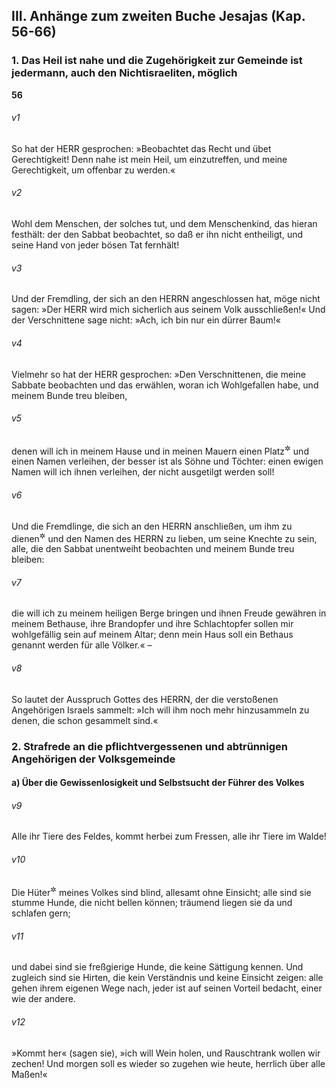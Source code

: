 ## III. Anhänge zum zweiten Buche Jesajas (Kap. 56-66)

### 1. Das Heil ist nahe und die Zugehörigkeit zur Gemeinde ist jedermann, auch den Nichtisraeliten, möglich

__56__

###### v1
So hat der HERR gesprochen: »Beobachtet das Recht und übet Gerechtigkeit! Denn nahe ist mein Heil, um einzutreffen, und meine Gerechtigkeit, um offenbar zu werden.«

###### v2
Wohl dem Menschen, der solches tut, und dem Menschenkind, das hieran festhält: der den Sabbat beobachtet, so daß er ihn nicht entheiligt, und seine Hand von jeder bösen Tat fernhält!

###### v3
Und der Fremdling, der sich an den HERRN angeschlossen hat, möge nicht sagen: »Der HERR wird mich sicherlich aus seinem Volk ausschließen!« Und der Verschnittene sage nicht: »Ach, ich bin nur ein dürrer Baum!«

###### v4
Vielmehr so hat der HERR gesprochen: »Den Verschnittenen, die meine Sabbate beobachten und das erwählen, woran ich Wohlgefallen habe, und meinem Bunde treu bleiben,

###### v5
denen will ich in meinem Hause und in meinen Mauern einen Platz<sup title="oder: ein Denkmal oder: einen Anteil">&#x2732;</sup>
 und einen Namen verleihen, der besser ist als Söhne und Töchter: einen ewigen Namen will ich ihnen verleihen, der nicht ausgetilgt werden soll!

###### v6
Und die Fremdlinge, die sich an den HERRN anschließen, um ihm zu dienen<sup title="= Gottesdienst zu erweisen">&#x2732;</sup>
 und den Namen des HERRN zu lieben, um seine Knechte zu sein, alle, die den Sabbat unentweiht beobachten und meinem Bunde treu bleiben:

###### v7
die will ich zu meinem heiligen Berge bringen und ihnen Freude gewähren in meinem Bethause, ihre Brandopfer und ihre Schlachtopfer sollen mir wohlgefällig sein auf meinem Altar; denn mein Haus soll ein Bethaus genannt werden für alle Völker.« –

###### v8
So lautet der Ausspruch Gottes des HERRN, der die verstoßenen Angehörigen Israels sammelt: »Ich will ihm noch mehr hinzusammeln zu denen, die schon gesammelt sind.«

### 2. Strafrede an die pflichtvergessenen und abtrünnigen Angehörigen der Volksgemeinde

#### a) Über die Gewissenlosigkeit und Selbstsucht der Führer des Volkes


###### v9
Alle ihr Tiere des Feldes, kommt herbei zum Fressen, alle ihr Tiere im Walde!

###### v10
Die Hüter<sup title="oder: Wächter">&#x2732;</sup>
 meines Volkes sind blind, allesamt ohne Einsicht; alle sind sie stumme Hunde, die nicht bellen können; träumend liegen sie da und schlafen gern;

###### v11
und dabei sind sie freßgierige Hunde, die keine Sättigung kennen. Und zugleich sind sie Hirten, die kein Verständnis und keine Einsicht zeigen: alle gehen ihrem eigenen Wege nach, jeder ist auf seinen Vorteil bedacht, einer wie der andere.

###### v12
»Kommt her« (sagen sie), »ich will Wein holen, und Rauschtrank wollen wir zechen! Und morgen soll es wieder so zugehen wie heute, herrlich über alle Maßen!«